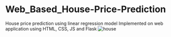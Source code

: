 # Web_Based_House-Price-Prediction
House price prediction using linear regression model
Implemented on web application using HTML, CSS, JS and Flask
![house](https://github.com/user-attachments/assets/a8971ec4-ba03-4144-9c40-c1788d007006)
